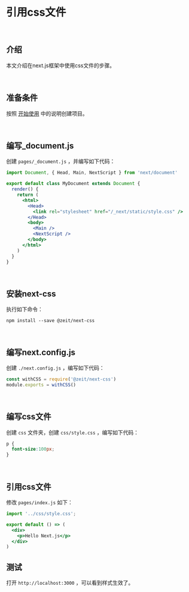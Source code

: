 # 引用css文件

​	

## 介绍

本文介绍在next.js框架中使用css文件的步骤。

​	

## 准备条件

按照 [开始使用](start.md) 中的说明创建项目。

​	

## 编写_document.js

创建 `pages/_document.js` ，并编写如下代码：

```jsx
import Document, { Head, Main, NextScript } from 'next/document'

export default class MyDocument extends Document {
  render() {
    return (
      <html>
        <Head>
          <link rel="stylesheet" href="/_next/static/style.css" />
        </Head>
        <body>
          <Main />
          <NextScript />
        </body>
      </html>
    )
  }
}
```

​		

## 安装next-css

执行如下命令：

```shell
npm install --save @zeit/next-css
```

​	

## 编写next.config.js

创建 `./next.config.js` ，编写如下代码：

```jsx
const withCSS = require('@zeit/next-css')
module.exports = withCSS()
```

​	

## 编写css文件

创建 `css` 文件夹，创建 `css/style.css` ，编写如下代码：

```css
p {
  font-size:100px;
}
```

​	

## 引用css文件

修改 `pages/index.js` 如下：

```jsx
import '../css/style.css';

export default () => (
  <div>
    <p>Hello Next.js</p>
  </div>
)
```



## 测试

打开 `http://localhost:3000` ，可以看到样式生效了。
